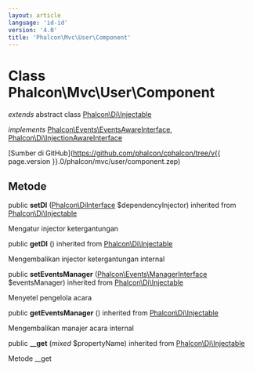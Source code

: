 ```yaml
---
layout: article
language: 'id-id'
version: '4.0'
title: 'Phalcon\Mvc\User\Component'
---
```

# Class **Phalcon\Mvc\User\Component**

*extends* abstract class [Phalcon\Di\Injectable](Phalcon_Di_Injectable)

*implements* [Phalcon\Events\EventsAwareInterface](Phalcon_Events_EventsAwareInterface), [Phalcon\Di\InjectionAwareInterface](Phalcon_Di_InjectionAwareInterface)

[Sumber di GitHub](https://github.com/phalcon/cphalcon/tree/v{{ page.version }}.0/phalcon/mvc/user/component.zep)

## Metode

public **setDI** ([Phalcon\DiInterface](Phalcon_DiInterface) $dependencyInjector) inherited from [Phalcon\Di\Injectable](Phalcon_Di_Injectable)

Mengatur injector ketergantungan

public **getDI** () inherited from [Phalcon\Di\Injectable](Phalcon_Di_Injectable)

Mengembalikan injector ketergantungan internal

public **setEventsManager** ([Phalcon\Events\ManagerInterface](Phalcon_Events_ManagerInterface) $eventsManager) inherited from [Phalcon\Di\Injectable](Phalcon_Di_Injectable)

Menyetel pengelola acara

public **getEventsManager** () inherited from [Phalcon\Di\Injectable](Phalcon_Di_Injectable)

Mengembalikan manajer acara internal

public **__get** (*mixed* $propertyName) inherited from [Phalcon\Di\Injectable](Phalcon_Di_Injectable)

Metode __get